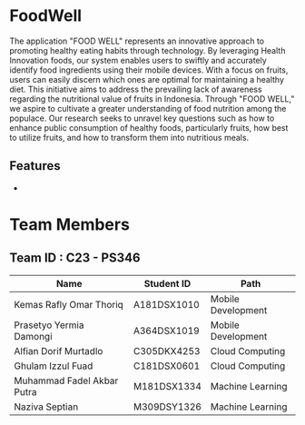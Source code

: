 <h1>FoodWell</h1>
The application "FOOD WELL" represents an innovative approach to promoting healthy eating habits through technology. By leveraging Health Innovation foods, our system enables users to swiftly and accurately identify food ingredients using their mobile devices. With a focus on fruits, users can easily discern which ones are optimal for maintaining a healthy diet. This initiative aims to address the prevailing lack of awareness regarding the nutritional value of fruits in Indonesia. Through "FOOD WELL," we aspire to cultivate a greater understanding of food nutrition among the populace. Our research seeks to unravel key questions such as how to enhance public consumption of healthy foods, particularly fruits, how best to utilize fruits, and how to transform them into nutritious meals.

## Features
- 

# Team Members

## Team ID : C23 - PS346

<div align="center">

| Name                          | Student ID  | Path                 |
| ----------------------------- | ----------- | -------------------- |
| Kemas Rafly Omar Thoriq       | A181DSX1010 | Mobile Development   |
| Prasetyo Yermia Damongi       | A364DSX1019 | Mobile Development   |
| Alfian Dorif Murtadlo         | C305DKX4253 | Cloud Computing      |
| Ghulam Izzul Fuad             | C181DSX0601 | Cloud Computing      |
| Muhammad Fadel Akbar Putra    | M181DSX1334 | Machine Learning     |
| Naziva Septian                | M309DSY1326 | Machine Learning     |

</div>
